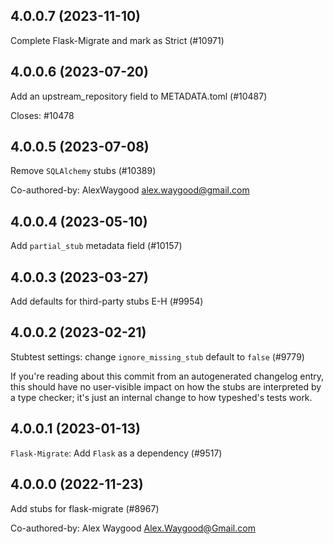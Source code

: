 ## 4.0.0.7 (2023-11-10)

Complete Flask-Migrate and mark as Strict (#10971)

## 4.0.0.6 (2023-07-20)

Add an upstream_repository field to METADATA.toml (#10487)

Closes: #10478

## 4.0.0.5 (2023-07-08)

Remove `SQLAlchemy` stubs (#10389)

Co-authored-by: AlexWaygood <alex.waygood@gmail.com>

## 4.0.0.4 (2023-05-10)

Add `partial_stub` metadata field (#10157)

## 4.0.0.3 (2023-03-27)

Add defaults for third-party stubs E-H (#9954)

## 4.0.0.2 (2023-02-21)

Stubtest settings: change `ignore_missing_stub` default to `false` (#9779)

If you're reading about this commit from an autogenerated changelog entry, this should have no user-visible impact on how the stubs are interpreted by a type checker; it's just an internal change to how typeshed's tests work.

## 4.0.0.1 (2023-01-13)

`Flask-Migrate`: Add `Flask` as a dependency (#9517)

## 4.0.0.0 (2022-11-23)

Add stubs for flask-migrate (#8967)

Co-authored-by: Alex Waygood <Alex.Waygood@Gmail.com>

